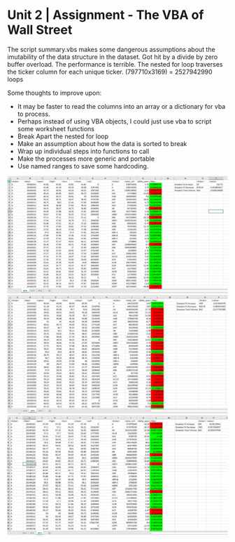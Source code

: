 # Unit 2 | Assignment - The VBA of Wall Street

The script summary.vbs makes some dangerous assumptions about the imutability of the data structure in the dataset. 
Got hit by a divide by zero buffer overload.
The performance is terrible. The nested for loop traverses the ticker column for each unique ticker. (797710x3169) = 2527942990 loops

Some thoughts to improve upon:
* It may be faster to read the columns into an array or a dictionary for vba to process.
* Perhaps instead of using VBA objects, I could just use vba to script some worksheet functions
* Break Apart the nested for loop
* Make an assumption about how the data is sorted to break
* Wrap up individual steps into functions to call
* Make the processes more generic and portable
* Use named ranges to save some hardcoding.

![2016 Stock Marker](Images/2016_stock.Png)
![2015 Stock Marker](Images/2015_stock.Png)
![2014 Stock Marker](Images/2014_stock.Png)